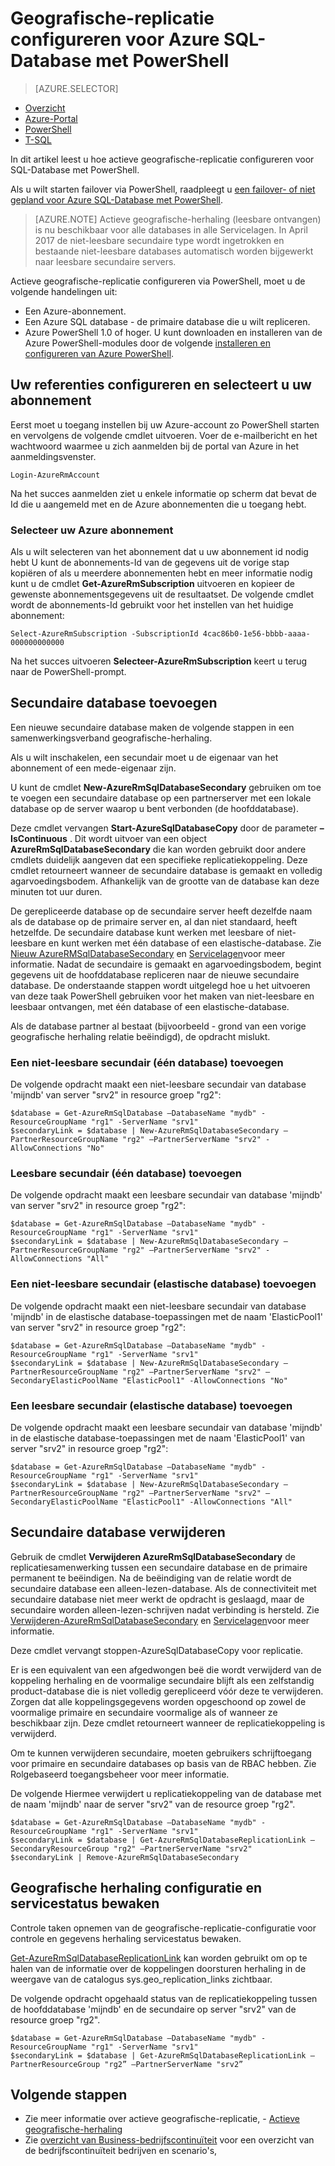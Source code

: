 <properties 
    pageTitle="Actieve geografische-replicatie configureren voor Azure SQL-Database via PowerShell | Microsoft Azure" 
    description="Actieve geografische-replicatie configureren voor Azure SQL-Database via PowerShell" 
    services="sql-database" 
    documentationCenter="" 
    authors="stevestein" 
    manager="jhubbard" 
    editor=""/>

<tags
    ms.service="sql-database"
    ms.devlang="NA"
    ms.topic="article"
    ms.tgt_pltfrm="powershell"
   ms.workload="NA"
    ms.date="07/14/2016"
    ms.author="sstein"/>

# <a name="configure-geo-replication-for-azure-sql-database-with-powershell"></a>Geografische-replicatie configureren voor Azure SQL-Database met PowerShell

> [AZURE.SELECTOR]
- [Overzicht](sql-database-geo-replication-overview.md)
- [Azure-Portal](sql-database-geo-replication-portal.md)
- [PowerShell](sql-database-geo-replication-powershell.md)
- [T-SQL](sql-database-geo-replication-transact-sql.md)

In dit artikel leest u hoe actieve geografische-replicatie configureren voor SQL-Database met PowerShell.

Als u wilt starten failover via PowerShell, raadpleegt u [een failover- of niet gepland voor Azure SQL-Database met PowerShell](sql-database-geo-replication-failover-powershell.md).

>[AZURE.NOTE] Actieve geografische-herhaling (leesbare ontvangen) is nu beschikbaar voor alle databases in alle Servicelagen. In April 2017 de niet-leesbare secundaire type wordt ingetrokken en bestaande niet-leesbare databases automatisch worden bijgewerkt naar leesbare secundaire servers.



Actieve geografische-replicatie configureren via PowerShell, moet u de volgende handelingen uit:

- Een Azure-abonnement. 
- Een Azure SQL database - de primaire database die u wilt repliceren.
- Azure PowerShell 1.0 of hoger. U kunt downloaden en installeren van de Azure PowerShell-modules door de volgende [installeren en configureren van Azure PowerShell](../powershell-install-configure.md).


## <a name="configure-your-credentials-and-select-your-subscription"></a>Uw referenties configureren en selecteert u uw abonnement

Eerst moet u toegang instellen bij uw Azure-account zo PowerShell starten en vervolgens de volgende cmdlet uitvoeren. Voer de e-mailbericht en het wachtwoord waarmee u zich aanmelden bij de portal van Azure in het aanmeldingsvenster.


    Login-AzureRmAccount

Na het succes aanmelden ziet u enkele informatie op scherm dat bevat de Id die u aangemeld met en de Azure abonnementen die u toegang hebt.


### <a name="select-your-azure-subscription"></a>Selecteer uw Azure abonnement

Als u wilt selecteren van het abonnement dat u uw abonnement id nodig hebt U kunt de abonnements-Id van de gegevens uit de vorige stap kopiëren of als u meerdere abonnementen hebt en meer informatie nodig kunt u de cmdlet **Get-AzureRmSubscription** uitvoeren en kopieer de gewenste abonnementsgegevens uit de resultaatset. De volgende cmdlet wordt de abonnements-Id gebruikt voor het instellen van het huidige abonnement:

    Select-AzureRmSubscription -SubscriptionId 4cac86b0-1e56-bbbb-aaaa-000000000000

Na het succes uitvoeren **Selecteer-AzureRmSubscription** keert u terug naar de PowerShell-prompt.


## <a name="add-secondary-database"></a>Secundaire database toevoegen


Een nieuwe secundaire database maken de volgende stappen in een samenwerkingsverband geografische-herhaling.  
  
Als u wilt inschakelen, een secundair moet u de eigenaar van het abonnement of een mede-eigenaar zijn. 

U kunt de cmdlet **New-AzureRmSqlDatabaseSecondary** gebruiken om toe te voegen een secundaire database op een partnerserver met een lokale database op de server waarop u bent verbonden (de hoofddatabase). 

Deze cmdlet vervangen **Start-AzureSqlDatabaseCopy** door de parameter **– IsContinuous** .  Dit wordt uitvoer van een object **AzureRmSqlDatabaseSecondary** die kan worden gebruikt door andere cmdlets duidelijk aangeven dat een specifieke replicatiekoppeling. Deze cmdlet retourneert wanneer de secundaire database is gemaakt en volledig agarvoedingsbodem. Afhankelijk van de grootte van de database kan deze minuten tot uur duren.

De gerepliceerde database op de secundaire server heeft dezelfde naam als de database op de primaire server en, al dan niet standaard, heeft hetzelfde. De secundaire database kunt werken met leesbare of niet-leesbare en kunt werken met één database of een elastische-database. Zie [Nieuw AzureRMSqlDatabaseSecondary](https://msdn.microsoft.com/library/mt603689.aspx) en [Servicelagen](sql-database-service-tiers.md)voor meer informatie.
Nadat de secundaire is gemaakt en agarvoedingsbodem, begint gegevens uit de hoofddatabase repliceren naar de nieuwe secundaire database. De onderstaande stappen wordt uitgelegd hoe u het uitvoeren van deze taak PowerShell gebruiken voor het maken van niet-leesbare en leesbaar ontvangen, met één database of een elastische-database.

Als de database partner al bestaat (bijvoorbeeld - grond van een vorige geografische herhaling relatie beëindigd), de opdracht mislukt.



### <a name="add-a-non-readable-secondary-single-database"></a>Een niet-leesbare secundair (één database) toevoegen

De volgende opdracht maakt een niet-leesbare secundair van database 'mijndb' van server "srv2" in resource groep "rg2":

    $database = Get-AzureRmSqlDatabase –DatabaseName "mydb" -ResourceGroupName "rg1" -ServerName "srv1"
    $secondaryLink = $database | New-AzureRmSqlDatabaseSecondary –PartnerResourceGroupName "rg2" –PartnerServerName "srv2" -AllowConnections "No"



### <a name="add-readable-secondary-single-database"></a>Leesbare secundair (één database) toevoegen

De volgende opdracht maakt een leesbare secundair van database 'mijndb' van server "srv2" in resource groep "rg2":

    $database = Get-AzureRmSqlDatabase –DatabaseName "mydb" -ResourceGroupName "rg1" -ServerName "srv1"
    $secondaryLink = $database | New-AzureRmSqlDatabaseSecondary –PartnerResourceGroupName "rg2" –PartnerServerName "srv2" -AllowConnections "All"




### <a name="add-a-non-readable-secondary-elastic-database"></a>Een niet-leesbare secundair (elastische database) toevoegen

De volgende opdracht maakt een niet-leesbare secundair van database 'mijndb' in de elastische database-toepassingen met de naam 'ElasticPool1' van server "srv2" in resource groep "rg2":

    $database = Get-AzureRmSqlDatabase –DatabaseName "mydb" -ResourceGroupName "rg1" -ServerName "srv1"
    $secondaryLink = $database | New-AzureRmSqlDatabaseSecondary –PartnerResourceGroupName "rg2" –PartnerServerName "srv2" –SecondaryElasticPoolName "ElasticPool1" -AllowConnections "No"


### <a name="add-a-readable-secondary-elastic-database"></a>Een leesbare secundair (elastische database) toevoegen

De volgende opdracht maakt een leesbare secundair van database 'mijndb' in de elastische database-toepassingen met de naam 'ElasticPool1' van server "srv2" in resource groep "rg2":

    $database = Get-AzureRmSqlDatabase –DatabaseName "mydb" -ResourceGroupName "rg1" -ServerName "srv1"
    $secondaryLink = $database | New-AzureRmSqlDatabaseSecondary –PartnerResourceGroupName "rg2" –PartnerServerName "srv2" –SecondaryElasticPoolName "ElasticPool1" -AllowConnections "All"





## <a name="remove-secondary-database"></a>Secundaire database verwijderen

Gebruik de cmdlet **Verwijderen AzureRmSqlDatabaseSecondary** de replicatiesamenwerking tussen een secundaire database en de primaire permanent te beëindigen. Na de beëindiging van de relatie wordt de secundaire database een alleen-lezen-database. Als de connectiviteit met secundaire database niet meer werkt de opdracht is geslaagd, maar de secundaire worden alleen-lezen-schrijven nadat verbinding is hersteld. Zie [Verwijderen-AzureRmSqlDatabaseSecondary](https://msdn.microsoft.com/library/mt603457.aspx) en [Servicelagen](sql-database-service-tiers.md)voor meer informatie.

Deze cmdlet vervangt stoppen-AzureSqlDatabaseCopy voor replicatie. 

Er is een equivalent van een afgedwongen beë die wordt verwijderd van de koppeling herhaling en de voormalige secundaire blijft als een zelfstandig product-database die is niet volledig gerepliceerd vóór deze te verwijderen. Zorgen dat alle koppelingsgegevens worden opgeschoond op zowel de voormalige primaire en secundaire voormalige als of wanneer ze beschikbaar zijn. Deze cmdlet retourneert wanneer de replicatiekoppeling is verwijderd. 


Om te kunnen verwijderen secundaire, moeten gebruikers schrijftoegang voor primaire en secundaire databases op basis van de RBAC hebben. Zie Rolgebaseerd toegangsbeheer voor meer informatie.

De volgende Hiermee verwijdert u replicatiekoppeling van de database met de naam 'mijndb' naar de server "srv2" van de resource groep "rg2". 

    $database = Get-AzureRmSqlDatabase –DatabaseName "mydb" -ResourceGroupName "rg1" -ServerName "srv1"
    $secondaryLink = $database | Get-AzureRmSqlDatabaseReplicationLink –SecondaryResourceGroup "rg2" –PartnerServerName "srv2"
    $secondaryLink | Remove-AzureRmSqlDatabaseSecondary 


## <a name="monitor-geo-replication-configuration-and-health"></a>Geografische herhaling configuratie en servicestatus bewaken

Controle taken opnemen van de geografische-replicatie-configuratie voor controle en gegevens herhaling servicestatus bewaken.  

[Get-AzureRmSqlDatabaseReplicationLink](https://msdn.microsoft.com/library/mt619330.aspx) kan worden gebruikt om op te halen van de informatie over de koppelingen doorsturen herhaling in de weergave van de catalogus sys.geo_replication_links zichtbaar.

De volgende opdracht opgehaald status van de replicatiekoppeling tussen de hoofddatabase 'mijndb' en de secundaire op server "srv2" van de resource groep "rg2".

    $database = Get-AzureRmSqlDatabase –DatabaseName "mydb" -ResourceGroupName "rg1" -ServerName "srv1"
    $secondaryLink = $database | Get-AzureRmSqlDatabaseReplicationLink –PartnerResourceGroup "rg2” –PartnerServerName "srv2”


## <a name="next-steps"></a>Volgende stappen

- Zie meer informatie over actieve geografische-replicatie, - [Actieve geografische-herhaling](sql-database-geo-replication-overview.md)
- Zie [overzicht van Business-bedrijfscontinuïteit](sql-database-business-continuity.md) voor een overzicht van de bedrijfscontinuïteit bedrijven en scenario's,

